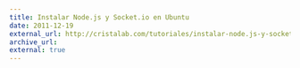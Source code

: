 ```yaml
---
title: Instalar Node.js y Socket.io en Ubuntu
date: 2011-12-19
external_url: http://cristalab.com/tutoriales/instalar-node.js-y-socket.io-en-ubuntu-c102794l
archive_url:
external: true
---
```

